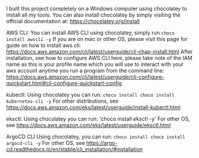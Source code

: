 
I built this project completely on a Windows computer using chocolatey to install all my tools. You can also install chocolatey by simply visiting the official documentation at: https://chocolatey.org/install


AWS CLI: You can install AWS CLI using chocolatey, simply run 
`choco install awscli -y`
If you are on mac or other OS, please visit this page for guide on how to install aws cli: https://docs.aws.amazon.com/cli/latest/userguide/cli-chap-install.html
After installation, see how to configure AWS CLI here, please take note of the IAM name as this is your profile name which you will use to interact with your aws account anytime you run a program from the command line: https://docs.aws.amazon.com/cli/latest/userguide/cli-configure-quickstart.html#cli-configure-quickstart-config


kubectl:
Using chocolatey you can run:
`choco install choco install kubernetes-cli -y`
For other distributions, see https://docs.aws.amazon.com/eks/latest/userguide/install-kubectl.html


eksctl:
Using chocolatey you can run:
'choco install eksctl -y'
For other OS, see https://docs.aws.amazon.com/eks/latest/userguide/eksctl.html


ArgoCD CLI
Using chocolatey, you can run:
`choco install choco install argocd-cli -y`
For other OS, see https://argo-cd.readthedocs.io/en/stable/cli_installation/#installation
